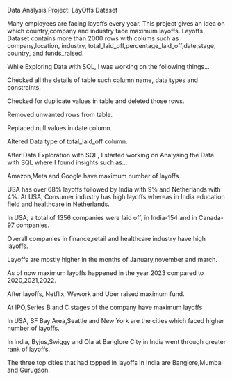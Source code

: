 Data Analysis Project: LayOffs Dataset

Many employees are facing layoffs every year. This project gives an idea on which country,company and industry face maximum layoffs.
Layoffs Dataset contains more than 2000 rows with colums such as company,location, industry, total_laid_off,percentage_laid_off,date,stage, country, and funds_raised.


While Exploring Data with SQL, I was working on the following things...

Checked all the details of table such column name, data types and constraints.

Checked for duplicate values in table and deleted those rows.

Removed unwanted rows from table.

Replaced null values in date column.

Altered Data type of total_laid_off column.

After Data Exploration with SQL, I started working on Analysing the Data with SQL where I found insights such as...

Amazon,Meta and Google have maximum number of layoffs.

USA has over 68% layoffs followed by India with 9% and Netherlands with 4%. At USA, Consumer industry has high layoffs whereas in India education field and healthcare in Netherlands.

In USA, a total of 1356 companies were laid off, in India-154 and in Canada-97 companies.

Overall companies in finance,retail and healthcare industry have high layoffs.

Layoffs are mostly higher in the months of January,november and march.

As of now maximum layoffs happened in the year 2023 compared to 2020,2021,2022.

After layoffs, Netflix, Wework and Uber raised maximum fund.

At IPO,Series B and C stages of the company have maximum layoffs

In USA, SF Bay Area,Seattle and New York are the cities which faced higher number of layoffs.

In India, Byjus,Swiggy and Ola at Banglore City in India went through greater rank of layoffs.

The three top cities that had topped in layoffs in India are Banglore,Mumbai and Gurugaon.

